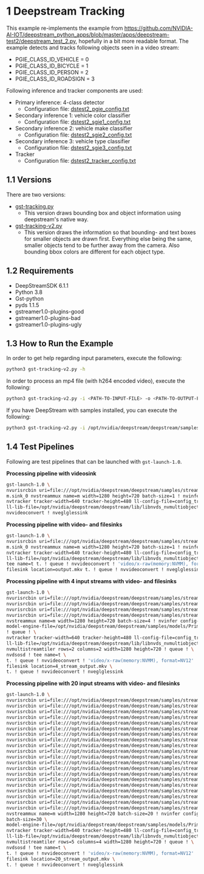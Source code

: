 # 1 Deepstream Tracking

This example re-implements the example from https://github.com/NVIDIA-AI-IOT/deepstream_python_apps/blob/master/apps/deepstream-test2/deepstream_test_2.py, hopefully
in a bit more readable format. The example detects and tracks following objects seen in a video stream:

* PGIE_CLASS_ID_VEHICLE = 0
* PGIE_CLASS_ID_BICYCLE = 1
* PGIE_CLASS_ID_PERSON = 2
* PGIE_CLASS_ID_ROADSIGN = 3

Following inference and tracker components are used:

* Primary inference: 4-class detector
  * Configuration file: [dstest2_pgie_config.txt](dstest2_pgie_config.txt)
* Secondary inference 1: vehicle color classifier
  * Configuration file: [dstest2_sgie1_config.txt](dstest2_sgie1_config.txt)
* Secondary inference 2: vehicle make classifier
  * Configuration file: [dstest2_sgie2_config.txt](dstest2_sgie2_config.txt)
* Secondary inference 3: vehicle type classifier
  * Configuration file: [dstest2_sgie3_config.txt](dstest2_sgie3_config.txt)
* Tracker
  * Configuration file: [dstest2_tracker_config.txt](dstest2_tracker_config.txt)

## 1.1 Versions

There are two versions:
* [gst-tracking.py](gst-tracking.py)
  * This version draws bounding box and object information using deepstream's native way.
* [gst-tracking-v2.py](gst-tracking-v2.py)
  * This version draws the information so that bounding- and text boxes for smaller objects are drawn first.
  Everything else being the same, smaller objects tend to be further away from the camera. Also bounding bbox colors are different for each object type.

## 1.2 Requirements

* DeepStreamSDK 6.1.1
* Python 3.8
* Gst-python
* pyds 1.1.5
* gstreamer1.0-plugins-good
* gstreamer1.0-plugins-bad
* gstreamer1.0-plugins-ugly

## 1.3 How to Run the Example

In order to get help regarding input parameters, execute the following:

```bash
python3 gst-tracking-v2.py -h
```

In order to process an mp4 file (with h264 encoded video), execute the following:

```bash
python3 gst-tracking-v2.py -i <PATH-TO-INPUT-FILE> -o <PATH-TO-OUTPUT-FILE>
```

If you have DeepStream with samples installed, you can execute the following:

```bash
python3 gst-tracking-v2.py -i /opt/nvidia/deepstream/deepstream/samples/streams/sample_1080p_h264.mp4
```

## 1.4 Test Pipelines

Following are test pipelines that can be launched with `gst-launch-1.0`.

**Processing pipeline with videosink**

```bash
gst-launch-1.0 \
nvurisrcbin uri=file:///opt/nvidia/deepstream/deepstream/samples/streams/sample_1080p_h264.mp4 ! \
m.sink_0 nvstreammux name=m width=1280 height=720 batch-size=1 ! nvinfer config-file-path=dstest2_pgie_config.txt ! \
nvtracker tracker-width=640 tracker-height=480 ll-config-file=config_tracker_NvDCF_perf.yml \
ll-lib-file=/opt/nvidia/deepstream/deepstream/lib/libnvds_nvmultiobjecttracker.so ! nvdsosd display-clock=1 ! \
nvvideoconvert ! nveglglessink
```

**Processing pipeline with video- and filesinks**

```bash
gst-launch-1.0 \
nvurisrcbin uri=file:///opt/nvidia/deepstream/deepstream/samples/streams/sample_1080p_h264.mp4 ! \
m.sink_0 nvstreammux name=m width=1280 height=720 batch-size=1 ! nvinfer config-file-path=dstest2_pgie_config.txt ! \
nvtracker tracker-width=640 tracker-height=480 ll-config-file=config_tracker_NvDCF_perf.yml \
ll-lib-file=/opt/nvidia/deepstream/deepstream/lib/libnvds_nvmultiobjecttracker.so ! nvdsosd display-clock=1 ! \
tee name=t t. ! queue ! nvvideoconvert ! 'video/x-raw(memory:NVMM), format=NV12' ! nvv4l2h264enc ! h264parse ! matroskamux ! \
filesink location=output.mkv t. ! queue ! nvvideoconvert ! nveglglessink
```

**Processing pipeline with 4 input streams with video- and filesinks**

```bash
gst-launch-1.0 \
nvurisrcbin uri=file:///opt/nvidia/deepstream/deepstream/samples/streams/sample_1080p_h264.mp4 ! queue ! m.sink_0 \
nvurisrcbin uri=file:///opt/nvidia/deepstream/deepstream/samples/streams/sample_1080p_h265.mp4 ! queue ! m.sink_1 \
nvurisrcbin uri=file:///opt/nvidia/deepstream/deepstream/samples/streams/sample_1080p_h264.mp4 ! queue ! m.sink_2 \
nvurisrcbin uri=file:///opt/nvidia/deepstream/deepstream/samples/streams/sample_1080p_h265.mp4 ! queue ! m.sink_3 \
nvstreammux name=m width=1280 height=720 batch-size=4 ! nvinfer config-file-path=dstest2_pgie_config.txt batch-size=4 \ 
model-engine-file=/opt/nvidia/deepstream/deepstream/samples/models/Primary_Detector/resnet10.caffemodel_b4_gpu0_int8.engine \
! queue ! \
nvtracker tracker-width=640 tracker-height=480 ll-config-file=config_tracker_NvDCF_perf_uniqueid.yml \
ll-lib-file=/opt/nvidia/deepstream/deepstream/lib/libnvds_nvmultiobjecttracker.so ! queue ! \
nvmultistreamtiler rows=2 columns=2 width=1280 height=720 ! queue ! \
nvdsosd ! tee name=t \
t. ! queue ! nvvideoconvert ! 'video/x-raw(memory:NVMM), format=NV12' ! nvv4l2h264enc profile=High bitrate=10000000 ! h264parse ! matroskamux ! \
filesink location=4_stream_output.mkv \
t. ! queue ! nvvideoconvert ! nveglglessink
```

**Processing pipeline with 20 input streams with video- and filesinks**

```bash
gst-launch-1.0 \
nvurisrcbin uri=file:///opt/nvidia/deepstream/deepstream/samples/streams/sample_1080p_h264.mp4 ! queue ! m.sink_0 \
nvurisrcbin uri=file:///opt/nvidia/deepstream/deepstream/samples/streams/sample_1080p_h265.mp4 ! queue ! m.sink_1 \
nvurisrcbin uri=file:///opt/nvidia/deepstream/deepstream/samples/streams/sample_1080p_h264.mp4 ! queue ! m.sink_2 \
nvurisrcbin uri=file:///opt/nvidia/deepstream/deepstream/samples/streams/sample_1080p_h265.mp4 ! queue ! m.sink_3 \
nvurisrcbin uri=file:///opt/nvidia/deepstream/deepstream/samples/streams/sample_1080p_h264.mp4 ! queue ! m.sink_4 \
nvurisrcbin uri=file:///opt/nvidia/deepstream/deepstream/samples/streams/sample_1080p_h265.mp4 ! queue ! m.sink_5 \
nvurisrcbin uri=file:///opt/nvidia/deepstream/deepstream/samples/streams/sample_1080p_h264.mp4 ! queue ! m.sink_6 \
nvurisrcbin uri=file:///opt/nvidia/deepstream/deepstream/samples/streams/sample_1080p_h265.mp4 ! queue ! m.sink_7 \
nvurisrcbin uri=file:///opt/nvidia/deepstream/deepstream/samples/streams/sample_1080p_h264.mp4 ! queue ! m.sink_8 \
nvurisrcbin uri=file:///opt/nvidia/deepstream/deepstream/samples/streams/sample_1080p_h265.mp4 ! queue ! m.sink_9 \
nvurisrcbin uri=file:///opt/nvidia/deepstream/deepstream/samples/streams/sample_1080p_h264.mp4 ! queue ! m.sink_10 \
nvurisrcbin uri=file:///opt/nvidia/deepstream/deepstream/samples/streams/sample_1080p_h265.mp4 ! queue ! m.sink_11 \
nvurisrcbin uri=file:///opt/nvidia/deepstream/deepstream/samples/streams/sample_1080p_h264.mp4 ! queue ! m.sink_12 \
nvurisrcbin uri=file:///opt/nvidia/deepstream/deepstream/samples/streams/sample_1080p_h265.mp4 ! queue ! m.sink_13 \
nvurisrcbin uri=file:///opt/nvidia/deepstream/deepstream/samples/streams/sample_1080p_h264.mp4 ! queue ! m.sink_14 \
nvurisrcbin uri=file:///opt/nvidia/deepstream/deepstream/samples/streams/sample_1080p_h265.mp4 ! queue ! m.sink_15 \
nvurisrcbin uri=file:///opt/nvidia/deepstream/deepstream/samples/streams/sample_1080p_h264.mp4 ! queue ! m.sink_16 \
nvurisrcbin uri=file:///opt/nvidia/deepstream/deepstream/samples/streams/sample_1080p_h265.mp4 ! queue ! m.sink_17 \
nvurisrcbin uri=file:///opt/nvidia/deepstream/deepstream/samples/streams/sample_1080p_h264.mp4 ! queue ! m.sink_18 \
nvurisrcbin uri=file:///opt/nvidia/deepstream/deepstream/samples/streams/sample_1080p_h265.mp4 ! queue ! m.sink_19 \
nvstreammux name=m width=1280 height=720 batch-size=20 ! nvinfer config-file-path=dstest2_pgie_config.txt \
batch-size=30 \
model-engine-file=/opt/nvidia/deepstream/deepstream/samples/models/Primary_Detector/resnet10.caffemodel_b30_gpu0_int8.engine ! queue ! \
nvtracker tracker-width=640 tracker-height=480 ll-config-file=config_tracker_NvDCF_perf_uniqueid.yml \
ll-lib-file=/opt/nvidia/deepstream/deepstream/lib/libnvds_nvmultiobjecttracker.so ! queue ! \
nvmultistreamtiler rows=5 columns=4 width=1280 height=720 ! queue ! \
nvdsosd ! tee name=t \
t. ! queue ! nvvideoconvert ! 'video/x-raw(memory:NVMM), format=NV12' ! nvv4l2h264enc profile=High bitrate=10000000 ! h264parse ! matroskamux ! \
filesink location=20_stream_output.mkv \
t. ! queue ! nvvideoconvert ! nveglglessink
```

